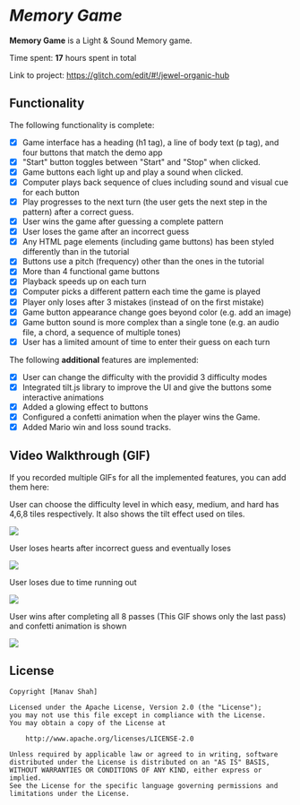 # *Memory Game*

**Memory Game** is a Light & Sound Memory game.

Time spent: **17** hours spent in total

Link to project: https://glitch.com/edit/#!/jewel-organic-hub

## Functionality

The following functionality is complete:

* [X] Game interface has a heading (h1 tag), a line of body text (p tag), and four buttons that match the demo app
* [X] "Start" button toggles between "Start" and "Stop" when clicked. 
* [X] Game buttons each light up and play a sound when clicked. 
* [X] Computer plays back sequence of clues including sound and visual cue for each button
* [X] Play progresses to the next turn (the user gets the next step in the pattern) after a correct guess. 
* [X] User wins the game after guessing a complete pattern
* [X] User loses the game after an incorrect guess
* [X] Any HTML page elements (including game buttons) has been styled differently than in the tutorial
* [X] Buttons use a pitch (frequency) other than the ones in the tutorial
* [X] More than 4 functional game buttons
* [X] Playback speeds up on each turn
* [X] Computer picks a different pattern each time the game is played
* [X] Player only loses after 3 mistakes (instead of on the first mistake)
* [X] Game button appearance change goes beyond color (e.g. add an image)
* [X] Game button sound is more complex than a single tone (e.g. an audio file, a chord, a sequence of multiple tones)
* [X] User has a limited amount of time to enter their guess on each turn

The following **additional** features are implemented:

- [X] User can change the difficulty with the providid 3 difficulty modes
- [X] Integrated tilt.js library to improve the UI and give the buttons some interactive animations
- [X] Added a glowing effect to buttons
- [X] Configured a confetti animation when the player wins the Game.
- [X] Added Mario win and loss sound tracks.

## Video Walkthrough (GIF)

If you recorded multiple GIFs for all the implemented features, you can add them here:

User can choose the difficulty level in which easy, medium, and hard has 4,6,8 tiles respectively. It also shows the tilt effect used on tiles.

<img src='https://media.giphy.com/media/NK4uUwurh5t4ISY4EF/giphy.gif' width='' />

User loses hearts after incorrect guess and eventually loses

<img src='https://media.giphy.com/media/4slh5Dcvt6c0RX2INq/giphy.gif' width='' />

User loses due to time running out

<img src='https://media.giphy.com/media/EcWA0HfNeGKkbflyXF/giphy.gif' width='' />

User wins after completing all 8 passes (This GIF shows only the last pass) and confetti animation is shown

<img src='https://media.giphy.com/media/QhzmrpCyzFO5G1sIRW/giphy.gif' width='' />


## License

    Copyright [Manav Shah]

    Licensed under the Apache License, Version 2.0 (the "License");
    you may not use this file except in compliance with the License.
    You may obtain a copy of the License at

        http://www.apache.org/licenses/LICENSE-2.0

    Unless required by applicable law or agreed to in writing, software
    distributed under the License is distributed on an "AS IS" BASIS,
    WITHOUT WARRANTIES OR CONDITIONS OF ANY KIND, either express or implied.
    See the License for the specific language governing permissions and
    limitations under the License.
